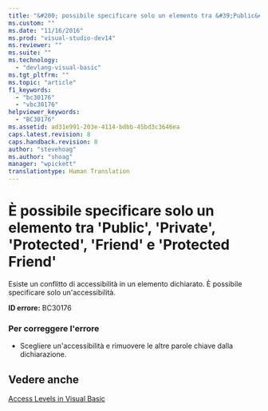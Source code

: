 ```yaml
---
title: "&#200; possibile specificare solo un elemento tra &#39;Public&#39;, &#39;Private&#39;, &#39;Protected&#39;, &#39;Friend&#39; e &#39;Protected Friend&#39; | Microsoft Docs"
ms.custom: ""
ms.date: "11/16/2016"
ms.prod: "visual-studio-dev14"
ms.reviewer: ""
ms.suite: ""
ms.technology: 
  - "devlang-visual-basic"
ms.tgt_pltfrm: ""
ms.topic: "article"
f1_keywords: 
  - "bc30176"
  - "vbc30176"
helpviewer_keywords: 
  - "BC30176"
ms.assetid: ad31e991-203e-4114-bdbb-45bd3c3646ea
caps.latest.revision: 8
caps.handback.revision: 8
author: "stevehoag"
ms.author: "shoag"
manager: "wpickett"
translationtype: Human Translation
---
```

# &#200; possibile specificare solo un elemento tra &#39;Public&#39;, &#39;Private&#39;, &#39;Protected&#39;, &#39;Friend&#39; e &#39;Protected Friend&#39;
Esiste un conflitto di accessibilità in un elemento dichiarato. È possibile specificare solo un'accessibilità.  
  
 **ID errore:** BC30176  
  
### Per correggere l'errore  
  
-   Scegliere un'accessibilità e rimuovere le altre parole chiave dalla dichiarazione.  
  
## Vedere anche  
 [Access Levels in Visual Basic](../../visual-basic/programming-guide/language-features/declared-elements/access-levels.md)